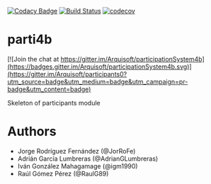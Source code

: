 [![Codacy Badge](https://api.codacy.com/project/badge/Grade/f53b8bb1dcdb4a89a6c93e2b95f3857b)](https://www.codacy.com/app/igm1990/parti4b?utm_source=github.com&amp;utm_medium=referral&amp;utm_content=Arquisoft/parti4b&amp;utm_campaign=Badge_Grade)
[![Build Status](https://travis-ci.org/Arquisoft/parti4b.svg?branch=master)](https://travis-ci.org/Arquisoft/parti4b)
[![codecov](https://codecov.io/gh/Arquisoft/parti4b/branch/master/graph/badge.svg)](https://codecov.io/gh/Arquisoft/parti4b)

# parti4b

[![Join the chat at https://gitter.im/Arquisoft/participationSystem4b](https://badges.gitter.im/Arquisoft/participationSystem4b.svg)](https://gitter.im/Arquisoft/participants0?utm_source=badge&utm_medium=badge&utm_campaign=pr-badge&utm_content=badge)

Skeleton of participants module

# Authors

- Jorge Rodríguez Fernández (@JorRoFe)
- Adrián García Lumbreras (@AdrianGLumbreras)
- Iván González Mahagamage (@igm1990)
- Raúl Gómez Pérez (@RaulG89)

